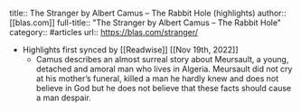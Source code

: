 title:: The Stranger by Albert Camus – The Rabbit Hole (highlights)
author:: [[blas.com]]
full-title:: "The Stranger by Albert Camus – The Rabbit Hole"
category:: #articles
url:: https://blas.com/stranger/

- Highlights first synced by [[Readwise]] [[Nov 19th, 2022]]
	- Camus describes an almost surreal story about Meursault, a young, detached and amoral man who lives in Algeria. Meursault did not cry at his mother’s funeral, killed a man he hardly knew and does not believe in God but he does not believe that these facts should cause a man despair.
